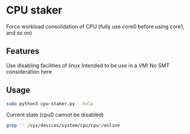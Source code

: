 # CPU staker

Force workload consolidation of CPU (fully use core0 before using core1, and so on)

## Features

Use disabling facilities of linux
Intended to be use in a VM! No SMT consideration here

## Usage

```bash
sudo python3 cpu-staker.py --help
```

Current state (cpu0 cannot be disabled)
```bash
grep '' /sys/devices/system/cpu/cpu*/online
```